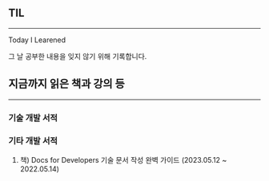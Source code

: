 ## TIL

---

Today I Learened

그 날 공부한 내용을 잊지 않기 위해 기록합니다.

## 지금까지 읽은 책과 강의 등
--- 

### **기술 개발 서적**

### **기타 개발 서적**

1. 책) Docs for Developers 기술 문서 작성 완벽 가이드 (2023.05.12 ~ 2022.05.14)
